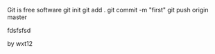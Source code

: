 Git is free software
git init
git add .
git commit -m "first"
git push origin master



fdsfsfsd

by wxt12

